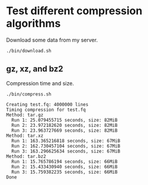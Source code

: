# Test different compression algorithms

Download some data from my server.

```console
./bin/download.sh
```

## gz, xz, and bz2

Compression time and size.

```console
./bin/compress.sh
```
```
Creating test.fq: 4000000 lines
Timing compression for test.fq
Method: tar.gz
  Run 1: 25.079455715 seconds, size: 82MiB
  Run 2: 23.972182620 seconds, size: 82MiB
  Run 3: 23.963727669 seconds, size: 82MiB
Method: tar.xz
  Run 1: 163.365216818 seconds, size: 67MiB
  Run 2: 162.730457104 seconds, size: 67MiB
  Run 3: 163.296625634 seconds, size: 67MiB
Method: tar.bz2
  Run 1: 15.765786194 seconds, size: 66MiB
  Run 2: 15.433430940 seconds, size: 66MiB
  Run 3: 15.759382235 seconds, size: 66MiB
Done
```
